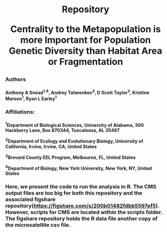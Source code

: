 # <p align="center"> Repository <p> <p align="center">Centrality to the Metapopulation is more Important for Population Genetic Diversity than Habitat Area or Fragmentation<center></p>
### <p>Authors</p>
#### <p align="left">Anthony A Snead<sup>1,4</sup>, Andrey Tatarenkov<sup>2</sup>, D Scott Taylor<sup>3</sup>, Kristine Marson<sup>1</sup>, Ryan L Earley<sup>1</sup>

### <p>Affiliations:</p>
#### <p><sup>1</sup>Department of Biological Sciences, University of Alabama, 300 Hackberry Lane, Box 870344, Tuscaloosa, AL 35487</p> <p><sup>2</sup>Department of Ecology and Evolutionary Biology, University of California, Irvine, Irvine, CA, United States</p> <p><sup>3</sup>Brevard County EEL Program, Melbourne, FL, United States</p> <p><sup>4</sup>Department of Biology, New York University, New York, NY, United States</p>

### Here, we present the code to run the analysis in R. The CMS output files are too big for both this repository and the associated figshare repository(https://figshare.com/s/200b01482fdbb5597ef5). However, scripts for CMS are located within the scripts folder. The figshare repository holds the R data file another copy of the microsatellite csv file. 
